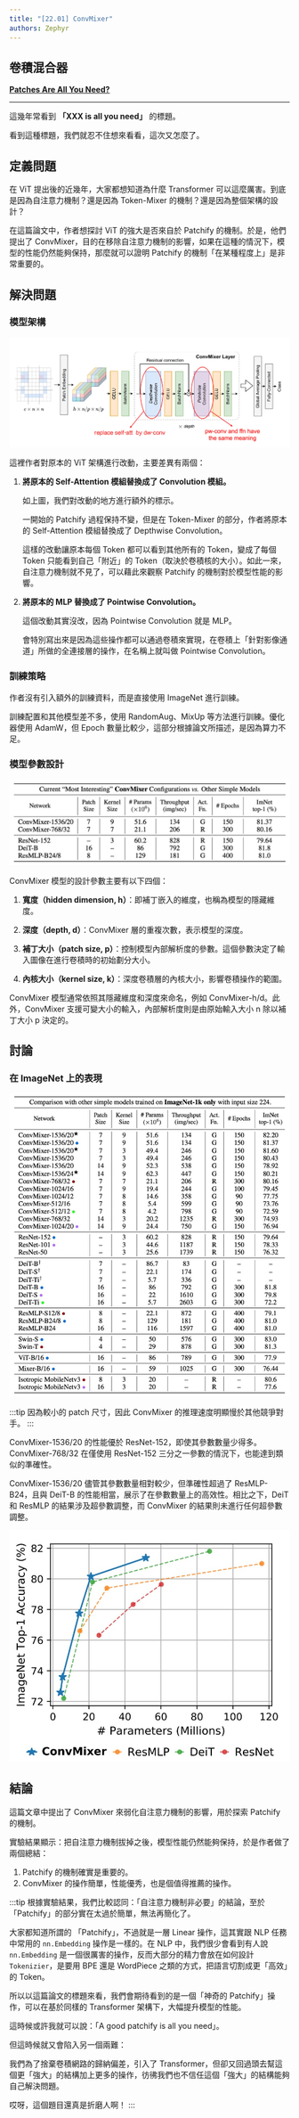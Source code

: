 ```yaml
---
title: "[22.01] ConvMixer"
authors: Zephyr
---
```


## 卷積混合器

[**Patches Are All You Need?**](https://arxiv.org/abs/2201.09792)

---

這幾年常看到 **「XXX is all you need」** 的標題。

看到這種標題，我們就忍不住想來看看，這次又怎麼了。

## 定義問題

在 ViT 提出後的近幾年，大家都想知道為什麼 Transformer 可以這麼厲害。到底是因為自注意力機制？還是因為 Token-Mixer 的機制？還是因為整個架構的設計？

在這篇論文中，作者想探討 ViT 的強大是否來自於 Patchify 的機制。於是，他們提出了 ConvMixer，目的在移除自注意力機制的影響，如果在這種的情況下，模型的性能仍然能夠保持，那麼就可以證明 Patchify 的機制「在某種程度上」是非常重要的。

## 解決問題

### 模型架構

![convmixer](./img/img1.jpg)

這裡作者對原本的 ViT 架構進行改動，主要差異有兩個：

1. **將原本的 Self-Attention 模組替換成了 Convolution 模組。**

   如上圖，我們對改動的地方進行額外的標示。

   一開始的 Patchify 過程保持不變，但是在 Token-Mixer 的部分，作者將原本的 Self-Attention 模組替換成了 Depthwise Convolution。

   這樣的改動讓原本每個 Token 都可以看到其他所有的 Token，變成了每個 Token 只能看到自己「附近」的 Token（取決於卷積核的大小）。如此一來，自注意力機制就不見了，可以藉此來觀察 Patchify 的機制對於模型性能的影響。

2. **將原本的 MLP 替換成了 Pointwise Convolution。**

   這個改動其實沒改，因為 Pointwise Convolution 就是 MLP。

   會特別寫出來是因為這些操作都可以通過卷積來實現，在卷積上「針對影像通道」所做的全連接層的操作，在名稱上就叫做 Pointwise Convolution。

### 訓練策略

作者沒有引入額外的訓練資料，而是直接使用 ImageNet 進行訓練。

訓練配置和其他模型差不多，使用 RandomAug、MixUp 等方法進行訓練。優化器使用 AdamW，但 Epoch 數量比較少，這部分根據論文所描述，是因為算力不足。

### 模型參數設計

![params](./img/img4.jpg)

ConvMixer 模型的設計參數主要有以下四個：

1. **寬度（hidden dimension, h）**：即補丁嵌入的維度，也稱為模型的隱藏維度。

2. **深度（depth, d）**：ConvMixer 層的重複次數，表示模型的深度。

3. **補丁大小（patch size, p）**：控制模型內部解析度的參數。這個參數決定了輸入圖像在進行卷積時的初始劃分大小。

4. **內核大小（kernel size, k）**：深度卷積層的內核大小，影響卷積操作的範圍。

ConvMixer 模型通常依照其隱藏維度和深度來命名，例如 ConvMixer-h/d。此外，ConvMixer 支援可變大小的輸入，內部解析度則是由原始輸入大小 n 除以補丁大小 p 決定的。

## 討論

### 在 ImageNet 上的表現

![imagenet](./img/img5.jpg)

:::tip
因為較小的 patch 尺寸，因此 ConvMixer 的推理速度明顯慢於其他競爭對手。
:::

ConvMixer-1536/20 的性能優於 ResNet-152，即使其參數數量少得多。ConvMixer-768/32 在僅使用 ResNet-152 三分之一參數的情況下，也能達到類似的準確性。

ConvMixer-1536/20 儘管其參數數量相對較少，但準確性超過了 ResMLP-B24，且與 DeiT-B 的性能相當，展示了在參數數量上的高效性。相比之下，DeiT 和 ResMLP 的結果涉及超參數調整，而 ConvMixer 的結果則未進行任何超參數調整。

![imagenet](./img/img3.jpg)

## 結論

這篇文章中提出了 ConvMixer 來弱化自注意力機制的影響，用於探索 Patchify 的機制。

實驗結果顯示：把自注意力機制拔掉之後，模型性能仍然能夠保持，於是作者做了兩個總結：

1. Patchify 的機制確實是重要的。
2. ConvMixer 的操作簡單，性能優秀，也是個值得推薦的操作。

:::tip
根據實驗結果，我們比較認同：「自注意力機制非必要」的結論，至於「Patchify」的部分實在太過於簡單，無法再簡化了。

大家都知道所謂的 「Patchify」，不過就是一層 Linear 操作，這其實跟 NLP 任務中常用的 `nn.Embedding` 操作是一樣的。在 NLP 中，我們很少會看到有人說 `nn.Embedding` 是一個很厲害的操作，反而大部分的精力會放在如何設計 `Tokenizier`，是要用 BPE 還是 WordPiece 之類的方式，把語言切割成更「高效」的 Token。

所以以這篇論文的標題來看，我們會期待看到的是一個「神奇的 Patchify」操作，可以在基於同樣的 Transformer 架構下，大幅提升模型的性能。

這時候或許我就可以說：「A good patchify is all you need」。

但這時候就又會陷入另一個兩難：

我們為了捨棄卷積網路的歸納偏差，引入了 Transformer，但卻又回過頭去幫這個更「強大」的結構加上更多的操作，彷彿我們也不信任這個「強大」的結構能夠自己解決問題。

哎呀，這個題目還真是折磨人啊！
:::
